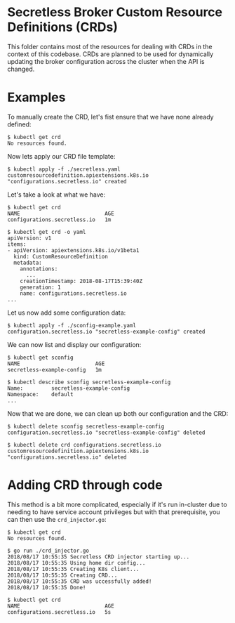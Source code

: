 # Secretless Broker Custom Resource Definitions (CRDs)

This folder contains most of the resources for dealing with CRDs in the context of
this codebase. CRDs are planned to be used for dynamically updating the broker
configuration across the cluster when the API is changed.

# Examples

To manually create the CRD, let's fist ensure that we have none already defined:
```
$ kubectl get crd
No resources found.
```

Now lets apply our CRD file template:
```
$ kubectl apply -f ./secretless.yaml
customresourcedefinition.apiextensions.k8s.io "configurations.secretless.io" created
```

Let's take a look at what we have:
```
$ kubectl get crd
NAME                           AGE
configurations.secretless.io   1m

$ kubectl get crd -o yaml
apiVersion: v1
items:
- apiVersion: apiextensions.k8s.io/v1beta1
  kind: CustomResourceDefinition
  metadata:
    annotations:
      ...
    creationTimestamp: 2018-08-17T15:39:40Z
    generation: 1
    name: configurations.secretless.io
...

```

Let us now add some configuration data:
```
$ kubectl apply -f ./sconfig-example.yaml
configuration.secretless.io "secretless-example-config" created
```

We can now list and display our configuration:
```
$ kubectl get sconfig
NAME                        AGE
secretless-example-config   1m

$ kubectl describe sconfig secretless-example-config
Name:         secretless-example-config
Namespace:    default
...

```

Now that we are done, we can clean up both our configuration and the CRD:
```
$ kubectl delete sconfig secretless-example-config
configuration.secretless.io "secretless-example-config" deleted

$ kubectl delete crd configurations.secretless.io
customresourcedefinition.apiextensions.k8s.io "configurations.secretless.io" deleted

```

# Adding CRD through code

This method is a bit more complicated, especially if it's run in-cluster due to needing to
have service account privileges but with that prerequisite, you can then use the `crd_injector.go`:

```
$ kubectl get crd
No resources found.

$ go run ./crd_injector.go
2018/08/17 10:55:35 Secretless CRD injector starting up...
2018/08/17 10:55:35 Using home dir config...
2018/08/17 10:55:35 Creating K8s client...
2018/08/17 10:55:35 Creating CRD...
2018/08/17 10:55:35 CRD was uccessfully added!
2018/08/17 10:55:35 Done!

$ kubectl get crd
NAME                           AGE
configurations.secretless.io   5s
```
